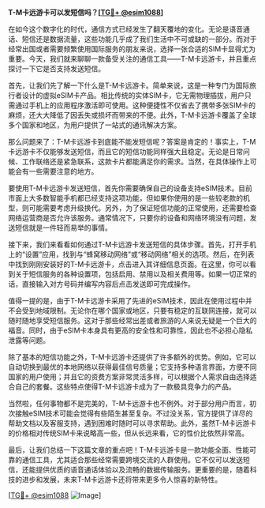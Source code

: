 **T-M卡远游卡可以发短信吗？[[TG💪+ @esim1088](https://t.me/s/esim1088)]**

在如今这个数字化的时代，通信方式已经发生了翻天覆地的变化。无论是语音通话、短信还是数据流量，这些功能几乎成了我们生活中不可或缺的一部分。而对于经常出国或者需要频繁使用国际服务的朋友来说，选择一张合适的SIM卡显得尤为重要。今天，我们就来聊聊一款备受关注的通信工具——T-M卡远游卡，并且重点探讨一下它是否支持发送短信。

首先，让我们先了解一下什么是T-M卡远游卡。简单来说，这是一种专门为国际旅行者设计的虚拟eSIM卡产品。相比传统的实体SIM卡，它无需物理插拔，用户只需通过手机上的应用程序激活即可使用。这种便捷性不仅省去了携带多张SIM卡的麻烦，还大大降低了因丢失或损坏而带来的不便。此外，T-M卡远游卡覆盖了全球多个国家和地区，为用户提供了一站式的通讯解决方案。

那么问题来了：T-M卡远游卡到底能不能发短信呢？答案是肯定的！事实上，T-M卡远游卡不仅能够发送短信，而且它的短信功能同样强大且稳定。无论是日常问候、工作联络还是紧急联系，这款卡片都能满足你的需求。当然，在具体操作上可能会有一些需要注意的地方。

要使用T-M卡远游卡发送短信，首先你需要确保自己的设备支持eSIM技术。目前市面上大多数智能手机都已经支持这项功能，但如果你使用的是一些较老款的机型，则可能需要考虑升级换代。另外，为了保证短信功能的正常使用，还需要检查网络运营商是否允许该服务。通常情况下，只要你的设备和网络环境没有问题，发送短信就是一件轻而易举的事情。

接下来，我们来看看如何通过T-M卡远游卡发送短信的具体步骤。首先，打开手机上的“设置”应用，找到与“蜂窝移动网络”或“移动网络”相关的选项。然后，在列表中找到刚刚安装好的T-M卡远游卡，点击进入其详细信息页面。在这里，你可以看到关于短信服务的各种设置项，包括启用、禁用以及相关费用等。如果一切正常的话，直接输入对方号码并编写内容后点击发送即可完成操作。

值得一提的是，由于T-M卡远游卡采用了先进的eSIM技术，因此在使用过程中并不会受到地域限制。无论你在哪个国家或地区，只要有稳定的互联网连接，就可以随时随地享受短信服务。这对于那些经常出差或者旅游的人来说无疑是一个巨大的福音。同时，由于eSIM卡本身具有更高的安全性和可靠性，因此也不必担心隐私泄露等问题。

除了基本的短信功能之外，T-M卡远游卡还提供了许多额外的优势。例如，它可以自动切换到最优的本地网络以获得最佳信号质量；它支持多种语言界面，方便不同国家的用户使用；并且它的资费方案非常灵活多样，可以根据个人需求自由选择适合自己的套餐。这些特点使得T-M卡远游卡成为了一款极具竞争力的产品。

当然啦，任何事物都不是完美的，T-M卡远游卡也不例外。对于部分用户而言，初次接触eSIM技术可能会觉得有些陌生甚至复杂。不过没关系，官方提供了详尽的帮助文档以及客服支持，遇到困难时随时可以寻求帮助。此外，虽然T-M卡远游卡的价格相对传统SIM卡来说略高一些，但从长远来看，它的性价比依然非常高。

最后，让我们总结一下这篇文章的重点吧！T-M卡远游卡是一款功能全面、性能可靠的通信工具，尤其适合那些经常需要跨境交流的人群使用。它不仅可以发送短信，还能提供优质的语音通话体验以及流畅的数据传输服务。更重要的是，随着科技的进步和发展，未来T-M卡远游卡还将带来更多令人惊喜的新特性。

[[TG💪+ @esim1088](https://t.me/s/esim1088) ![Image](https://i.postimg.cc/4NQfJmqS/Snipaste-2025-05-13-00-14-12.png)]